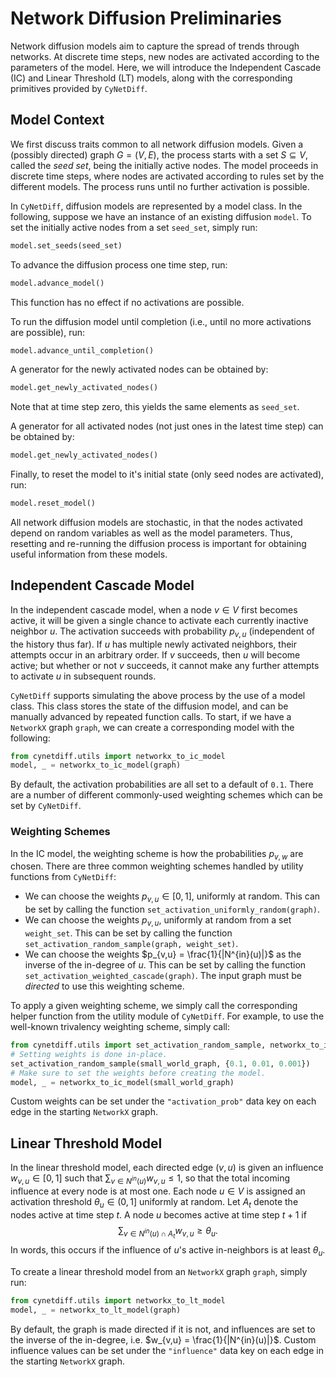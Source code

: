 # Network Diffusion Preliminaries

Network diffusion models aim to capture the spread of trends through networks.
At discrete time steps, new nodes are activated according to the parameters
of the model. Here, we will introduce the Independent Cascade (IC) and Linear Threshold
(LT) models, along with the corresponding primitives provided by `CyNetDiff`.

## Model Context

We first discuss traits common to all network diffusion models. Given a (possibly directed) graph $G=(V,E)$,
the process starts with a set $S \subseteq V$, called the _seed set_, being the initially active nodes.
The model proceeds in discrete time steps, where nodes are activated according to rules set by the different
models. The process runs until no further activation is possible.

In `CyNetDiff`, diffusion models are represented by a model class. In the following, suppose we have an instance
of an existing diffusion `model`. To set the initially active nodes from a set `seed_set`, simply run:

```python
model.set_seeds(seed_set)
```

To advance the diffusion process one time step, run:

```python
model.advance_model()
```

This function has no effect if no activations are possible.

To run the diffusion model until completion (i.e., until no more activations are possible), run:

```python
model.advance_until_completion()
```

A generator for the newly activated nodes can be obtained by:
```python
model.get_newly_activated_nodes()
```
Note that at time step zero, this yields the same elements as `seed_set`.

A generator for all activated nodes (not just ones in the latest time step) can be obtained by:
```python
model.get_newly_activated_nodes()
```

Finally, to reset the model to it's initial state (only seed nodes are activated), run:
```python
model.reset_model()
```

All network diffusion models are stochastic, in that the nodes activated depend on random variables as
well as the model parameters. Thus, resetting and re-running the diffusion process is important for
obtaining useful information from these models.


## Independent Cascade Model

In the independent cascade model, when a node $v \in V$ first becomes active, it will be given a single chance
to activate each currently inactive neighbor $u$. The activation succeeds with probability $p_{v,u}$
(independent of the history thus far). If $u$ has multiple newly activated neighbors, their attempts occur in
an arbitrary order. If $v$ succeeds, then $u$ will become active; but whether or not $v$ succeeds, it cannot make
any further attempts to activate $u$ in subsequent rounds.

`CyNetDiff` supports simulating the above process by the use of a model class. This class stores the state
of the diffusion model, and can be manually advanced by repeated function calls. To start, if we have a
`NetworkX` graph `graph`, we can create a corresponding model with the following:

```python
from cynetdiff.utils import networkx_to_ic_model
model, _ = networkx_to_ic_model(graph)
```

By default, the activation probabilities are all set to a default of `0.1`. There are a number of different
commonly-used weighting schemes which can be set by `CyNetDiff`.

### Weighting Schemes

In the IC model, the weighting scheme is how the probabilities $p_{v,w}$ are chosen. There are three common weighting schemes handled by utility functions from `CyNetDiff`:

- We can choose the weights $p_{v,u} \in [0,1]$, uniformly at random. This can be set by calling the function `set_activation_uniformly_random(graph)`.
- We can choose the weights $p_{v,u}$, uniformly at random from a set `weight_set`. This can be set by calling the function `set_activation_random_sample(graph, weight_set)`.
- We can choose the weights $p_{v,u} = \frac{1}{|N^{in}(u)|}$ as the inverse of the in-degree of $u$. This can be set by calling the function `set_activation_weighted_cascade(graph)`. The input graph must be _directed_ to use this weighting scheme.

To apply a given weighting scheme, we simply call the corresponding helper function from the utility module
of `CyNetDiff`. For example, to use the well-known trivalency weighting scheme, simply call:

```python
from cynetdiff.utils import set_activation_random_sample, networkx_to_ic_model
# Setting weights is done in-place.
set_activation_random_sample(small_world_graph, {0.1, 0.01, 0.001})
# Make sure to set the weights before creating the model.
model, _ = networkx_to_ic_model(small_world_graph)
```

Custom weights can be set under the `"activation_prob"` data key on each edge in the starting `NetworkX` graph.

## Linear Threshold Model

In the linear threshold model, each directed edge $(v,u)$ is given an influence $w_{v,u} \in [0,1]$ such that
$\sum_{v \in N^{in}(u)} w_{v,u} \leq 1$, so that the total incoming influence at every node is at
most one. Each node $u \in V$ is assigned an activation threshold $\theta_u \in (0,1]$ uniformly
at random. Let $A_t$ denote the nodes active at time step $t$. A node $u$ becomes active at time step $t + 1$ if
$$
    \sum_{v \in N^{in}(u) \cap A_t} w_{v,u} \geq \theta_u.
$$
In words, this occurs if the influence of $u$'s active in-neighbors is at least $\theta_u$.

To create a linear threshold model from an `NetworkX` graph `graph`, simply run:

```python
from cynetdiff.utils import networkx_to_lt_model
model, _ = networkx_to_lt_model(graph)
```

By default, the graph is made directed if it is not, and influences are set to the inverse of the in-degree,
i.e. $w_{v,u} = \frac{1}{|N^{in}(u)|}$. Custom influence values can be set under the `"influence"` data key on each edge
in the starting `NetworkX` graph.
